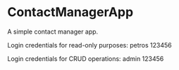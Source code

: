 # ContactManagerApp

A simple contact manager app.

Login credentials for read-only purposes:
petros
123456

Login credentials for CRUD operations:
admin
123456
